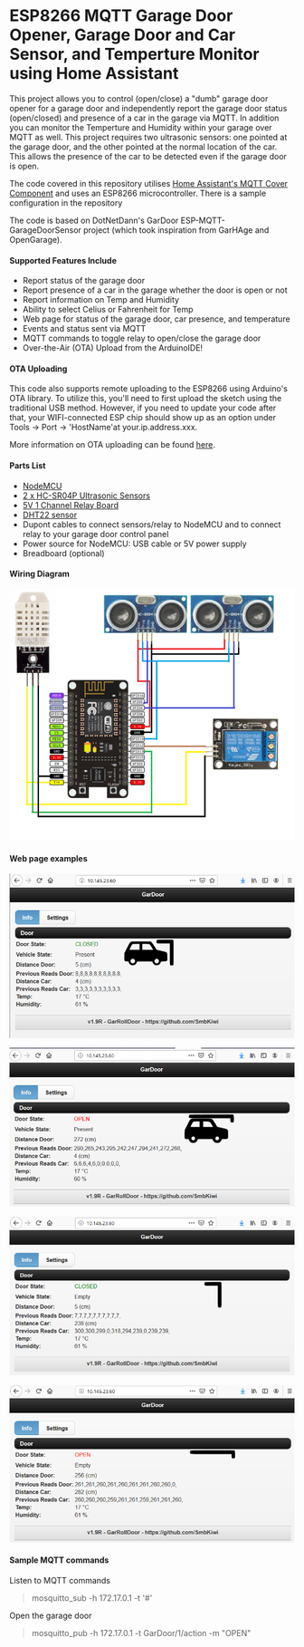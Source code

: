 # ESP8266 MQTT Garage Door Opener, Garage Door and Car Sensor, and Temperture Monitor using Home Assistant
This project allows you to control (open/close) a "dumb" garage door opener for a garage door and independently report the garage door status (open/closed) and presence of a car in the garage via MQTT. In addition you can monitor the Temperture and Humidity within your garage over MQTT as well. This project requires two ultrasonic sensors: one pointed at the garage door, and the other pointed at the normal location of the car. This allows the presence of the car to be detected even if the garage door is open.  

The code covered in this repository utilises [Home Assistant's MQTT Cover Component](https://www.home-assistant.io/components/cover.mqtt/) and uses an ESP8266 microcontroller. There is a sample configuration in the repository

The code is based on DotNetDann's GarDoor ESP-MQTT-GarageDoorSensor project (which took inspiration from GarHAge and OpenGarage). 

#### Supported Features Include
- Report status of the garage door
- Report presence of a car in the garage whether the door is open or not 
- Report information on Temp and Humidity
- Ability to select Celius or Fahrenheit for Temp
- Web page for status of the garage door, car presence, and temperature
- Events and status sent via MQTT
- MQTT commands to toggle relay to open/close the garage door
- Over-the-Air (OTA) Upload from the ArduinoIDE!


#### OTA Uploading
This code also supports remote uploading to the ESP8266 using Arduino's OTA library. To utilize this, you'll need to first upload the sketch using the traditional USB method. However, if you need to update your code after that, your WIFI-connected ESP chip should show up as an option under Tools -> Port -> 'HostName'at your.ip.address.xxx. 

More information on OTA uploading can be found [here](http://esp8266.github.io/Arduino/versions/2.0.0/doc/ota_updates/ota_updates.html). 


#### Parts List
- [NodeMCU](https://www.aliexpress.com/item/32665100123.html)
- [2 x HC-SR04P Ultrasonic Sensors](https://www.aliexpress.com/item/32711959780.html) 
- [5V 1 Channel Relay Board](https://www.gearbest.com/relays/pp_226384.html)
- [DHT22 sensor](https://www.aliexpress.com/item/32899808141.html)  
- Dupont cables to connect sensors/relay to NodeMCU and to connect relay to your garage door control panel 
- Power source for NodeMCU: USB cable or 5V power supply  
- Breadboard (optional)

#### Wiring Diagram
![alt text](https://github.com/SmbKiwi/ESP-MQTT-GarageDoorSensor/blob/master/Wiring%20Diagram-RollerDoor.png?raw=true "Wiring Diagram")


#### Web page examples
![alt text](https://github.com/SmbKiwi/ESP-MQTT-GarageDoorSensor/blob/master/webpagestatus1.png?raw=true "Webpage Status")

![alt text](https://github.com/SmbKiwi/ESP-MQTT-GarageDoorSensor/blob/master/webpagestatus2.png?raw=true "Webpage Status")

![alt text](https://github.com/SmbKiwi/ESP-MQTT-GarageDoorSensor/blob/master/webpagestatus3.png?raw=true "Webpage Status")

![alt text](https://github.com/SmbKiwi/ESP-MQTT-GarageDoorSensor/blob/master/webpagestatus4.png?raw=true "Webpage Status")

#### Sample MQTT commands
Listen to MQTT commands
> mosquitto_sub -h 172.17.0.1 -t '#'

Open the garage door
> mosquitto_pub -h 172.17.0.1 -t GarDoor/1/action -m "OPEN"


